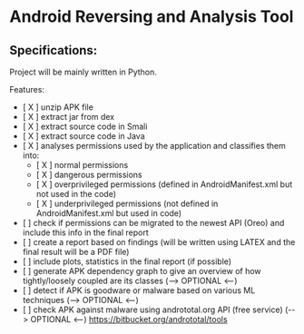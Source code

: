 # Android Reversing and Analysis Tool

## Specifications:
Project will be mainly written in Python. 

Features: <br/>
*    \[ X \] unzip APK file <br/>
*    \[ X \] extract jar from dex <br/>
*    \[ X \] extract source code in Smali <br/>
*    \[ X \] extract source code in Java <br/>
*    \[ X \] analyses permissions used by the application and classifies them into: <br/>
     * \[ X \] normal permissions
     * \[ X \] dangerous permissions
     * \[ X \] overprivileged permissions (defined in AndroidManifest.xml but not used in the code)
     * \[ X \] underprivileged permissions (not defined in AndroidManifest.xml but used in code) <br/>
*   \[ \] check if permissions can be migrated to the newest API (Oreo) and include this info in the final report 
*   \[ \] create a report based on findings (will be written using LATEX and the final result will be a PDF file)
*   \[ \] include plots, statistics in the final report (if possible)
*   \[ \] generate APK dependency graph to give an overview of how tightly/loosely coupled are its classes (--> OPTIONAL <--)
*   \[ \] detect if APK is goodware or malware based on various ML techniques (--> OPTIONAL <--)
*   \[ \] check APK against malware using andrototal.org API (free service) (--> OPTIONAL <--) https://bitbucket.org/andrototal/tools <br/>


